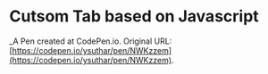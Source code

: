 # Cutsom Tab based on Javascript
 _A Pen created at CodePen.io. Original URL: [https://codepen.io/ysuthar/pen/NWKzzem](https://codepen.io/ysuthar/pen/NWKzzem).

 